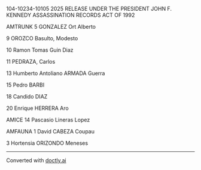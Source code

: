 104-10234-10105 2025 RELEASE UNDER THE PRESIDENT JOHN F. KENNEDY ASSASSINATION RECORDS ACT OF 1992

AMTRUNK 5 GONZALEZ Ort Alberto

9 OROZCO Basulto, Modesto

10 Ramon Tomas Guin Diaz

11 PEDRAZA, Carlos

13 Humberto Antoliano ARMADA Guerra

15 Pedro BARBI

18 Candido DIAZ

20 Enrique HERRERA Aro

AMICE 14 Pascasio Lineras Lopez

AMFAUNA 1 David CABEZA Coupau

3 Hortensia ORIZONDO Meneses


---
Converted with [doctly.ai](https://doctly.ai)